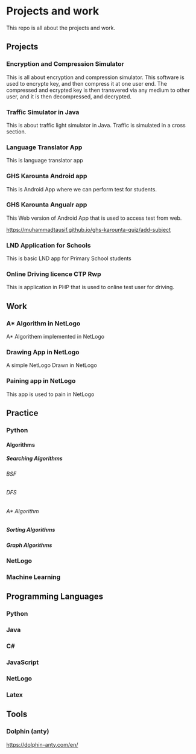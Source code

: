 # Projects and work
This repo is all about the projects and work.

## Projects

### Encryption and Compression Simulator

This is all about encryption and compression simulator. This software is used to encrypte key, and then compress it at one user end. The compressed and ecrypted key is then transvered via any medium to other user, and it is then decompressed, and decrypted.

### Traffic Simulator in Java

This is about traffic light simulator in Java. Traffic is simulated in a cross section.

### Language Translator App

This is language translator app

### GHS Karounta Android app

This is Android App where we can perform test for students.


### GHS Karounta Angualr app
This Web version of Android App that is used to access test from web.

https://muhammadtausif.github.io/ghs-karounta-quiz/add-subject

### LND Application for Schools
This is basic LND app for Primary School students

### Online Driving licence CTP Rwp
This is application in PHP that is used to online test user for driving.

## Work

### A* Algorithm in NetLogo
A* Algorithem implemented in NetLogo

### Drawing App in NetLogo
A simple NetLogo Drawn in NetLogo

### Paining app in NetLogo
This app is used to pain in NetLogo

## Practice

### Python

#### Algorithms

##### Searching Algorithms

###### BSF

###### DFS

###### A* Algorithm

##### Sorting Algorithms

##### Graph Algorithms




### NetLogo

### Machine Learning

## Programming Languages

### Python

### Java

### C#

### JavaScript

### NetLogo

### Latex


## Tools

### Dolphin (anty)

https://dolphin-anty.com/en/
